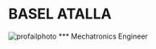 

# BASEL ATALLA

 ![profailphoto](https://avatars.githubusercontent.com/u/55560502?s=460&u=55c683763e59db4443903d3f650876bd502db36f&v=4) *** Mechatronics Engineer 

